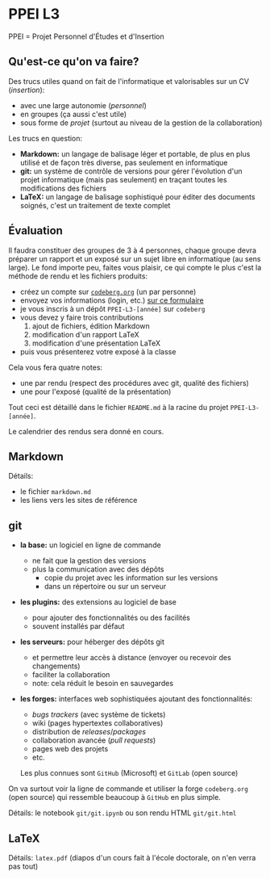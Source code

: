 # PPEI L3

PPEI = Projet Personnel d'Études et d'Insertion

## Qu'est-ce qu'on va faire?

Des trucs utiles quand on fait de l'informatique et valorisables sur un CV (_insertion_):
 * avec une large autonomie (_personnel_)
 * en groupes (ça aussi c'est utile)
 * sous forme de _projet_ (surtout au niveau de la gestion de la collaboration)

Les trucs en question:
 * **Markdown:** un langage de balisage léger et portable, de plus en plus utilisé et de façon très diverse, pas seulement en informatique
 * **git:** un système de contrôle de versions pour gérer l'évolution d'un projet informatique (mais pas seulement) en traçant toutes les modifications des fichiers
 * **LaTeX:** un langage de balisage sophistiqué pour éditer des documents soignés, c'est un traitement de texte complet

## Évaluation

Il faudra constituer des groupes de 3 à 4 personnes, chaque groupe devra préparer un rapport et un exposé sur un sujet libre en informatique (au sens large).
Le fond importe peu, faites vous plaisir, ce qui compte le plus c'est la méthode de rendu et les fichiers produits:
 * créez un compte sur [`codeberg.org`](https://codeberg.org) (un par personne)
 * envoyez vos informations (login, etc.) [sur ce formulaire](https://forms.gle/qwNAZ2dsTSk6WM7K8)
 * je vous inscris à un dépôt `PPEI-L3-[année]` sur `codeberg`
 * vous devez y faire trois contributions
   1. ajout de fichiers, édition Markdown
   2. modification d'un rapport LaTeX
   3. modification d'une présentation LaTeX
 * puis vous présenterez votre exposé à la classe

Cela vous fera quatre notes:
 * une par rendu (respect des procédures avec git, qualité des fichiers)
 * une pour l'exposé (qualité de la présentation)

Tout ceci est détaillé dans le fichier `README.md` à la racine du projet `PPEI-L3-[année]`.

Le calendrier des rendus sera donné en cours.

## Markdown

Détails:
 * le fichier `markdown.md`
 * les liens vers les sites de référence

## git

 * **la base:** un logiciel en ligne de commande
   * ne fait que la gestion des versions
   * plus la communication avec des dépôts
     * copie du projet avec les information sur les versions
     * dans un répertoire ou sur un serveur
 * **les plugins:** des extensions au logiciel de base
   * pour ajouter des fonctionnalités ou des facilités
   * souvent installés par défaut
 * **les serveurs:** pour héberger des dépôts git
   * et permettre leur accès à distance (envoyer ou recevoir des changements)
   * faciliter la collaboration
   * note: cela réduit le besoin en sauvegardes
 * **les forges:** interfaces web sophistiquées ajoutant des fonctionnalités:
   * _bugs trackers_ (avec système de tickets)
   * wiki (pages hypertextes collaboratives)
   * distribution de _releases_/_packages_
   * collaboration avancée (_pull requests_)
   * pages web des projets
   * etc.

   Les plus connues sont `GitHub` (Microsoft) et `GitLab` (open source)

On va surtout voir la ligne de commande et utiliser la forge `codeberg.org` (open source) qui ressemble beaucoup à `GitHub` en plus simple.

Détails: le notebook `git/git.ipynb` ou son rendu HTML `git/git.html`

## LaTeX

Détails: `latex.pdf` (diapos d'un cours fait à l'école doctorale, on n'en verra pas tout)
